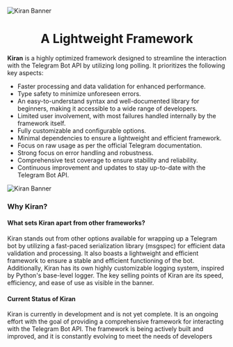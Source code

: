 ![Kiran Banner ](https://github.com/user-attachments/assets/a989d175-e8ac-4cc7-b26b-d7c8000859b4)

<div>
  <h1 align="center">A Lightweight Framework</h1>
  <p>
    <b>Kiran</b> is a highly optimized framework designed to streamline the interaction with the Telegram Bot API by utilizing long polling. It prioritizes the following key aspects:
    <ul>
      <li>Faster processing and data validation for enhanced performance.</li>
      <li>Type safety to minimize unforeseen errors.</li>
      <li>An easy-to-understand syntax and well-documented library for beginners, making it accessible to a wide range of developers.</li>
      <li>Limited user involvement, with most failures handled internally by the framework itself.</li>
      <li>Fully customizable and configurable options.</li>
      <li>Minimal dependencies to ensure a lightweight and efficient framework.</li>
      <li>Focus on raw usage as per the official Telegram documentation.</li>
      <li>Strong focus on error handling and robustness.</li>
      <li>Comprehensive test coverage to ensure stability and reliability.</li>
      <li>Continuous improvement and updates to stay up-to-date with the Telegram Bot API.</li>
    </ul>
  </p>
</div>

![Kiran Banner](https://github.com/user-attachments/assets/6a9a4c60-6021-4296-b3ae-a795f7e19b31)

<div>
  <h3>Why Kiran?</h3>
  <h4>What sets Kiran apart from other frameworks?</h4>
  Kiran stands out from other options available for wrapping up a Telegram bot by utilizing a fast-paced serialization library (msgspec) for efficient data validation and processing. It also boasts a lightweight and efficient framework to ensure a stable and efficient functioning of the bot.</br> Additionally, Kiran has its own highly customizable logging system, inspired by Python's base-level logger. The key selling points of Kiran are its speed, efficiency, and ease of use as visible in the banner.
  <p>
  <h4>Current Status of Kiran</h4>
  Kiran is currently in development and is not yet complete. It is an ongoing effort with the goal of providing a comprehensive framework for interacting with the Telegram Bot API. The framework is being actively built and improved, and it is constantly evolving to meet the needs of developers
  </p>
</div>


